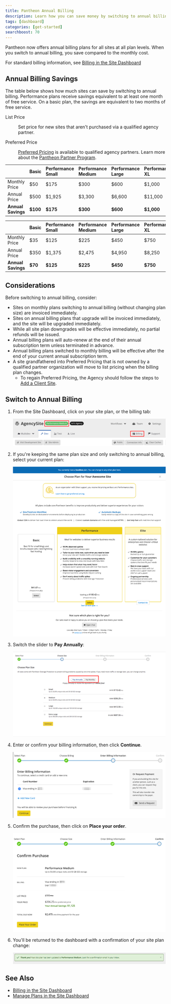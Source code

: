 ```yaml
---
title: Pantheon Annual Billing
description: Learn how you can save money by switching to annual billing.
tags: [dashboard]
categories: [get-started]
searchboost: 70
---
```


Pantheon now offers annual billing plans for all sites at all plan levels. When you switch to annual billing, you save compared to the monthly cost.

For standard billing information, see [Billing in the Site Dashboard](/site-billing)

## Annual Billing Savings

The table below shows how much sites can save by switching to annual billing. Performance plans receive savings equivalent to at least one month of free service. On a basic plan, the savings are equivalent to two months of free service.

<dl>

<dt>List Price</dt>

<dd>

Set price for new sites that aren't purchased via a qualified agency partner.

</dd>

<dt>Preferred Price</dt>

<dd>

[Preferred Pricing](https://pantheon.io/plans/agency-preferred-pricing) is available to qualified agency partners. Learn more about the [Pantheon Partner Program](https://pantheon.io/partner-program).

</dd>

</dl>

<TabList>

<Tab title="List Price" id="tab-1-anchor" active={true}>

|                    | Basic         | Performance Small | Performance Medium | Performance Large | Performance XL       |
|:------------------ |:------------- |:----------------- |:------------------ |:----------------- |:-------------------- |
| Monthly Price      | $50           | $175              | $300               | $600              | $1,000               |
| Annual Price       | $500          | $1,925            | $3,300             | $6,600            | $11,000              |
| **Annual Savings** | **$100**      | **$175**          | **$300**           | **$600**          | **$1,000**           |

</Tab>

<Tab title="Preferred Price" id="tab-2-id" active={true}>

|                    | Basic   | Performance Small | Performance Medium | Performance Large | Performance XL  |
|:------------------ |:------- |:----------------- |:------------------ |:----------------- |:--------------- |
| Monthly Price      | $35     | $125              | $225               | $450              | $750            |
| Annual Price       | $350    | $1,375            | $2,475             | $4,950            | $8,250          |
| **Annual Savings** | **$70** | **$125**          | **$225**           | **$450**          | **$750**        |

</Tab>

</TabList>

## Considerations

Before switching to annual billing, consider:

 - Sites on monthly plans switching to annual billing (without changing plan size) are invoiced immediately.
 - Sites on annual billing plans that upgrade will be invoiced immediately, and the site will be upgraded immediately.
 - While all site plan downgrades will be effective immediately, no partial refunds will be issued.
 - Annual billing plans will auto-renew at the end of their annual subscription term unless terminated in advance.
 - Annual billing plans switched to monthly billing will be effective after the end of your current annual subscription term.
 - A site grandfathered into Preferred Pricing that is not owned by a qualified partner organization will move to list pricing when the billing plan changes.
   - To regain Preferred Pricing, the Agency should follow the steps to [Add a Client Site](/add-client-site).


## Switch to Annual Billing

1. From the Site Dashboard, click on your site plan, or the billing tab:

    ![Click on site plan](../images/dashboard/change-plan.png)

2. If you're keeping the same plan size and only switching to annual billing, select your current plan:

    ![Select new site plan](../images/dashboard/select-plan.png)

3. Switch the slider to **Pay Annually**:

    ![Select annual billing](../images/dashboard/select-annual-billing.png)

4. Enter or confirm your billing information, then click **Continue**.

    ![Choose the card to bill](../images/dashboard/choose-card.png)

5. Confirm the purchase, then click on **Place your order**.

    ![Confirm your purchase](../images/dashboard/confirm-purchase.png)

6. You'll be returned to the dashboard with a confirmation of your site plan change:

    ![Site Plan Flag](../images/dashboard/plan-updated-flag.png)

## See Also

 - [Billing in the Site Dashboard](/site-billing)
 - [Manage Plans in the Site Dashboard](/site-plan)
